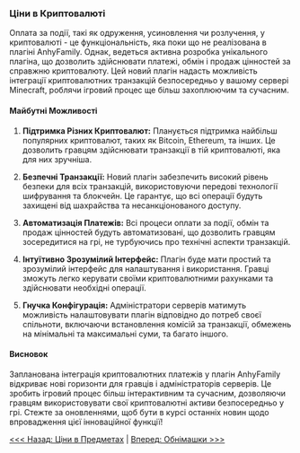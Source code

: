 ### Ціни в Криптовалюті

Оплата за події, такі як одруження, усиновлення чи розлучення, у криптовалюті - це функціональність, яка поки що не реалізована в плагіні AnhyFamily. Однак, ведеться активна розробка унікального плагіна, що дозволить здійснювати платежі, обмін і продаж цінностей за справжню криптовалюту. Цей новий плагін надасть можливість інтеграції криптовалютних транзакцій безпосередньо у вашому сервері Minecraft, роблячи ігровий процес ще більш захоплюючим та сучасним.

#### Майбутні Можливості

1. **Підтримка Різних Криптовалют:** Планується підтримка найбільш популярних криптовалют, таких як Bitcoin, Ethereum, та інших. Це дозволить гравцям здійснювати транзакції в тій криптовалюті, яка для них зручніша.

2. **Безпечні Транзакції:** Новий плагін забезпечить високий рівень безпеки для всіх транзакцій, використовуючи передові технології шифрування та блокчейн. Це гарантує, що всі операції будуть захищені від шахрайства та несанкціонованого доступу.

3. **Автоматизація Платежів:** Всі процеси оплати за події, обмін та продаж цінностей будуть автоматизовані, що дозволить гравцям зосередитися на грі, не турбуючись про технічні аспекти транзакцій.

4. **Інтуїтивно Зрозумілий Інтерфейс:** Плагін буде мати простий та зрозумілий інтерфейс для налаштування і використання. Гравці зможуть легко керувати своїми криптовалютними рахунками та здійснювати необхідні операції.

5. **Гнучка Конфігурація:** Адміністратори серверів матимуть можливість налаштовувати плагін відповідно до потреб своєї спільноти, включаючи встановлення комісій за транзакції, обмежень на мінімальні та максимальні суми, та багато іншого.

#### Висновок

Запланована інтеграція криптовалютних платежів у плагін AnhyFamily відкриває нові горизонти для гравців і адміністраторів серверів. Це зробить ігровий процес більш інтерактивним та сучасним, дозволяючи гравцям використовувати свої криптовалютні активи безпосередньо у грі. Стежте за оновленнями, щоб бути в курсі останніх новин щодо впровадження цієї інноваційної функції!

[<<< Назад: Ціни в Предметах](items.md) | [Вперед: Обнімашки >>>](hugs.md)